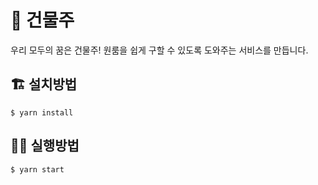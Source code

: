 # 🏬 건물주

우리 모두의 꿈은 건물주! 원룸을 쉽게 구할 수 있도록 도와주는 서비스를 만듭니다.

## 🏗 설치방법

```shell
$ yarn install
```

## 🏃‍♀️ 실행방법

```shell
$ yarn start
```